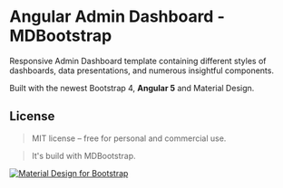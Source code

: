 # Angular Admin Dashboard - MDBootstrap

Responsive Admin Dashboard template containing different styles of dashboards, data presentations, and numerous insightful components. 

Built with the newest Bootstrap 4, **Angular 5** and Material Design. 

## License

> MIT license – free for personal and commercial use. 

> It's build with MDBootstrap.

[![Material Design for Bootstrap](https://mdbootstrap.com/wp-content/uploads/2018/03/admin-angular.png)](https://mdbootstrap.com/freebies/angular-admin-dashboard-template-angular-5-material-design/)
